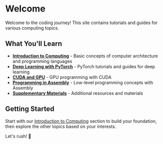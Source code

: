 # Welcome

Welcome to the coding journey! This site contains tutorials and guides for various computing topics.

## What You'll Learn

- **[Introduction to Computing](./intro-to-comp/)** - Basic concepts of computer architecture and programming languages
- **[Deep Learning with PyTorch](./torch/)** - PyTorch tutorials and guides for deep learning
- **[CUDA and GPU](./cuda-and-gpu/)** - GPU programming with CUDA
- **[Programming in Assembly](./assembly/)** - Low-level programming concepts with Assembly
- **[Supplementary Materials](./supplement/)** - Additional resources and materials

## Getting Started

Start with our [Introduction to Computing](./intro-to-comp/) section to build your foundation, then explore the other topics based on your interests.

Let's rush! 🚀
